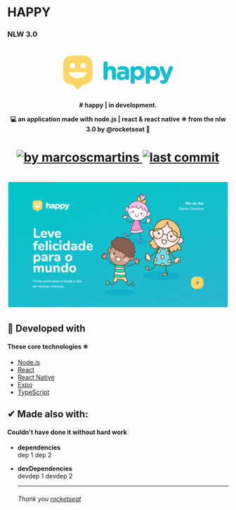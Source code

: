 # HAPPY 

### NLW 3.0

<h1 align="center">
    <img alt="Happy" title="#Happy" src=".github/logo.svg" width="250px" />
</h1>

<h4 align="center"> 
# happy | in development.<p>
💻 an application made with node.js | react &amp; react native ⚛ from the nlw 3.0 by @rocketseat 🚀
</h4>

<h1 align="center">
<a href="https://www.linkedin.com/in/marcoscardosomartins/">
    <img alt="by marcoscmartins" src="https://img.shields.io/badge/made%20by-marcoscmartins-green">
 </a>
 
  <a href="https://github.com/marcoscmartins/happy/commits/main">
    <img alt="last commit" src="https://img.shields.io/badge/last%20commit-june-brightgreen">
  </a>
</h1> 

<h1 align="center">
    <img alt="application-page" title="application-page" src=".github/app.png" width="500px" />
</h1>

## 🚀 Developed with
#### These core technologies ⚛

- [Node.js](https://nodejs.org/en/) 
- [React](https://reactjs.org)
- [React Native](https://facebook.github.io/react-native/)
- [Expo](https://expo.io/)
- [TypeScript](https://www.typescriptlang.org/)


## ✔ Made also with:
#### Couldn't have done it without hard work

- **dependencies**<br>
		dep 1
		dep 2
- **devDependencies**<br>
		devdep 1
		devdep 2
    
   ---------------------------------------
    
    
     ######   Thank you [rocketseat](https://www.rocketseat.com.br)